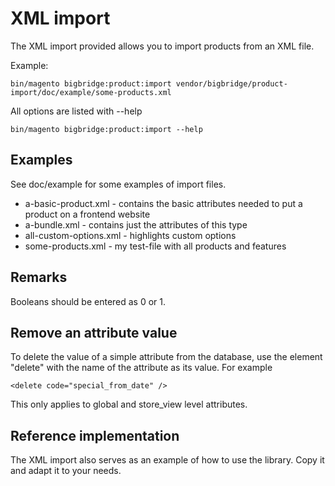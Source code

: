 # XML import

The XML import provided allows you to import products from an XML file.

Example:

    bin/magento bigbridge:product:import vendor/bigbridge/product-import/doc/example/some-products.xml

All options are listed with --help

    bin/magento bigbridge:product:import --help

## Examples

See doc/example for some examples of import files.

* a-basic-product.xml - contains the basic attributes needed to put a product on a frontend website
* a-bundle.xml - contains just the attributes of this type
* all-custom-options.xml - highlights custom options
* some-products.xml - my test-file with all products and features

## Remarks

Booleans should be entered as 0 or 1.

## Remove an attribute value

To delete the value of a simple attribute from the database, use the element "delete" with the name of the attribute as its value.
For example

    <delete code="special_from_date" />

This only applies to global and store_view level attributes.

## Reference implementation

The XML import also serves as an example of how to use the library. Copy it and adapt it to your needs.

